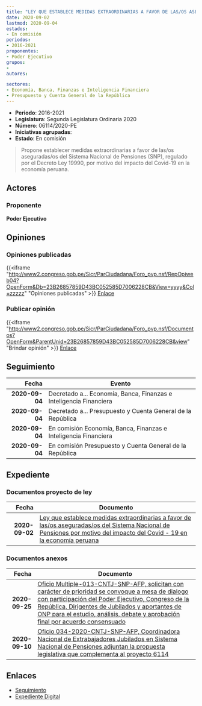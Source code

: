 ```yaml
---
title: "LEY QUE ESTABLECE MEDIDAS EXTRAORDINARIAS A FAVOR DE LAS/OS ASEGURADAS/OS DEL SISTEMA NACIONAL DE PENSIONES POR MOTIVO DEL IMPACTO DEL COVID-19 EN LA ECONOMÍA PERUANA"
date: 2020-09-02
lastmod: 2020-09-04
estados:
- En comisión
periodos:
- 2016-2021
proponentes:
- Poder Ejecutivo
grupos:
- 
autores:

sectores:
- Economía, Banca, Finanzas e Inteligencia Financiera
- Presupuesto y Cuenta General de la República
---
```

- **Periodo**: 2016-2021
- **Legislatura**: Segunda Legislatura Ordinaria 2020
- **Número**: 06114/2020-PE
- **Iniciativas agrupadas**: 
- **Estado**: En comisión

> Propone establecer medidas extraordinarias a favor de las/os aseguradas/os del Sistema Nacional de Pensiones (SNP), regulado por el Decreto Ley 19990, por motivo del impacto del Covid-19 en la economía peruana.


## Actores

### Proponente

**Poder Ejecutivo**

## Opiniones

### Opiniones publicadas

{{<iframe "http://www2.congreso.gob.pe/Sicr/ParCiudadana/Foro_pvp.nsf/RepOpiweb04?OpenForm&Db=23B26857859D43BC052585D7006228CB&View=yyyy&Col=zzzzz" "Opiniones publicadas" >}}
[Enlace](http://www2.congreso.gob.pe/Sicr/ParCiudadana/Foro_pvp.nsf/RepOpiweb04?OpenForm&Db=23B26857859D43BC052585D7006228CB&View=yyyy&Col=zzzzz)

### Publicar opinión

{{<iframe "http://www2.congreso.gob.pe/Sicr/ParCiudadana/Foro_pvp.nsf/Documentos?OpenForm&ParentUnid=23B26857859D43BC052585D7006228CB&view" "Brindar opinión" >}}
[Enlace](http://www2.congreso.gob.pe/Sicr/ParCiudadana/Foro_pvp.nsf/Documentos?OpenForm&ParentUnid=23B26857859D43BC052585D7006228CB&view)


## Seguimiento

| Fecha | Evento |
|------:|--------|
| **2020-09-04** | Decretado a... Economía, Banca, Finanzas e Inteligencia Financiera |
| **2020-09-04** | Decretado a... Presupuesto y Cuenta General de la República |
| **2020-09-04** | En comisión Economía, Banca, Finanzas e Inteligencia Financiera |
| **2020-09-04** | En comisión Presupuesto y Cuenta General de la República |

## Expediente

### Documentos proyecto de ley

| Fecha | Documento |
|------:|-----------|
| **2020-09-02** | [Ley que establece medidas extraordinarias a favor de las/os aseguradas/os del Sistema Nacional de Pensiones por motivo del impacto del Covid - 19 en la economía peruana](http://www.leyes.congreso.gob.pe/Documentos/2016_2021/Proyectos_de_Ley_y_de_Resoluciones_Legislativas/PL06114-20200902.pdf) |

### Documentos anexos

| Fecha | Documento |
|------:|-----------|
| **2020-09-25** | [Oficio Multiple-013-CNTJ-SNP-AFP, solicitan con carácter de prioridad se convoque a mesa de dialogo con participación del Poder Ejecutivo, Congreso de la República, Dirigentes de Jubilados y aportantes de ONP para el estudio, análisis, debate y aprobación final por acuerdo consensuado](http://www.leyes.congreso.gob.pe/Documentos/2016_2021/Oficios/Otras_Instituciones/OFICIO-MULTIPLE-013-2020-CNTJ-SNP-AFR.pdf) |
| **2020-09-10** | [Oficio 034-2020-CNTJ-SNP-AFP, Coordinadora Nacional de Extrabajadores Jubilados en Sistema Nacional de Pensiones adjuntan la propuesta legislativa que complementa al proyecto 6114](http://www.leyes.congreso.gob.pe/Documentos/2016_2021/Oficios/Otras_Instituciones/OFICIO-034-2020-CNTJ-SNP-AFP.pdf) |

## Enlaces

- [Seguimiento](http://www2.congreso.gob.pe/Sicr/TraDocEstProc/CLProLey2016.nsf/f7fff46988ca05b1052578e100829cc7/2e50bd89149c721a052585d700668f75?OpenDocument)
- [Expediente Digital](http://www2.congreso.gob.pe/Sicr/TraDocEstProc/CLProLey2016.nsf/f7fff46988ca05b1052578e100829cc7/2e50bd89149c721a052585d700668f75?OpenDocument&Click=05257FB7005EB655.eb71d0cf91d8294e05256cdf006b5706/$Body/0.1C6C)

